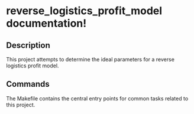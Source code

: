 # reverse_logistics_profit_model documentation!

## Description

This project attempts to determine the ideal parameters for a reverse logistics profit model.

## Commands

The Makefile contains the central entry points for common tasks related to this project.

